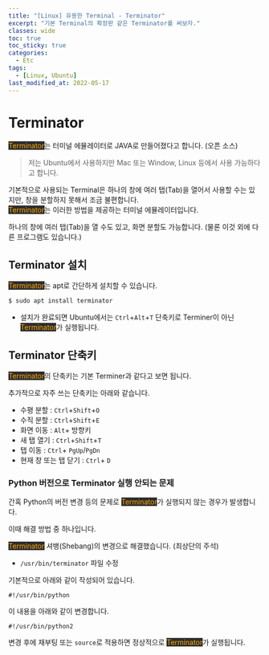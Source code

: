 ```yaml
---
title: "[Linux] 유용한 Terminal - Terminator"
excerpt: "기본 Terminal의 확장판 같은 Terminator를 써보자."
classes: wide
toc: true
toc_sticky: true
categories:
  - Etc
tags:
  - [Linux, Ubuntu]
last_modified_at: 2022-05-17
---
```


# Terminator

<mark style="background-color: #2e2e2e; color: orange;">Terminator</mark>는 터미널 에뮬레이터로 JAVA로 만들어졌다고 합니다. (오픈 소스)

> 저는 Ubuntu에서 사용하지만 Mac 또는 Window, Linux 등에서 사용 가능하다고 합니다.

기본적으로 사용되는 Terminal은 하나의 창에 여러 탭(Tab)을 열어서 사용할 수는 있지만, 창을 분할하지 못해서 조금 불편합니다.   
<mark style="background-color: #2e2e2e; color: orange;">Terminator</mark>는 이러한 방법을 제공하는 터미널 에뮬레이터입니다.

하나의 창에 여러 탭(Tab)을 열 수도 있고, 화면 분할도 가능합니다. (물론 이것 외에 다른 프로그램도 있습니다.)

## Terminator 설치

<mark style="background-color: #2e2e2e; color: orange;">Terminator</mark>는 apt로 간단하게 설치할 수 있습니다.

```bash
$ sudo apt install terminator
```

* 설치가 완료되면 Ubuntu에서는 `Ctrl`+`Alt`+`T` 단축키로 Terminer이 아닌 <mark style="background-color: #2e2e2e; color: orange;">Terminator</mark>가 실행됩니다.

## Terminator 단축키

<mark style="background-color: #2e2e2e; color: orange;">Terminator</mark>의 단축키는 기본 Terminer과 같다고 보면 됩니다.

추가적으로 자주 쓰는 단축키는 아래와 같습니다.

* 수평 분할 : `Ctrl`+`Shift`+`O`
* 수직 분할 : `Ctrl`+`Shift`+`E`
* 화면 이동 : `Alt`+ 방향키
* 새 탭 열기 : `Ctrl`+`Shift`+`T`
* 탭 이동 : `Ctrl`+ `PgUp`/`PgDn`
* 현재 창 또는 탭 닫기 : `Ctrl`+ `D`

### Python 버전으로 Terminator 실행 안되는 문제

간혹 Python의 버전 변경 등의 문제로 <mark style="background-color: #2e2e2e; color: orange;">Terminator</mark>가 실행되지 않는 경우가 발생합니다.

이때 해결 방법 중 하나입니다.

<mark style="background-color: #2e2e2e; color: orange;">Terminator</mark> 셔뱅(Shebang)의 변경으로 해결했습니다. (최상단의 주석)

* `/usr/bin/terminator` 파일 수정

기본적으로 아래와 같이 작성되어 있습니다.

```shell
#!/usr/bin/python
```

이 내용을 아래와 같이 변경합니다.

```shell
#!/usr/bin/python2
```

변경 후에 재부팅 또는 `source`로 적용하면 정상적으로 <mark style="background-color: #2e2e2e; color: orange;">Terminator</mark>가 실행됩니다.
